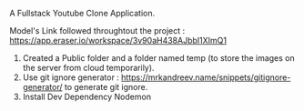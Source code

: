A Fullstack Youtube Clone Application.

Model's Link followed throughtout the project : https://app.eraser.io/workspace/3v90aH438AJbbI1XImQ1

1) Created a Public folder and a folder named temp (to store the images on the server from cloud temporarily).
2) Use git ignore generator : https://mrkandreev.name/snippets/gitignore-generator/ to generate git ignore.
3) Install Dev Dependency Nodemon
